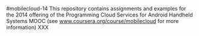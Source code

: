 #mobilecloud-14
This repository contains assignments and examples for the 2014 offering of the Programming Cloud Services for Android Handheld Systems MOOC (see www.coursera.org/course/mobilecloud for more information)
XXX

